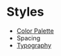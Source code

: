 # Styles

* [Color Palette](/design-system/styles/color-palette)
* Spacing
* [Typography](/design-system/styles/typography)
